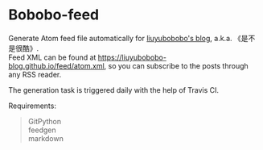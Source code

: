 # Bobobo-feed

Generate Atom feed file automatically for [liuyubobobo's blog](https://github.com/liuyubobobo/my-blog), a.k.a. 《是不是很酷》.   
Feed XML can be found at <https://liuyubobobo-blog.github.io/feed/atom.xml>, so you can subscribe to the posts through any RSS reader.

The generation task is triggered daily with the help of Travis CI.

Requirements:
> GitPython  
> feedgen  
> markdown
